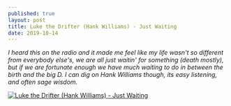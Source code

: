 ```yaml
---
published: true
layout: post
title: Luke the Drifter (Hank Williams) - Just Waiting
date: 2019-10-14
---
```

*I heard this on the radio and it made me feel like my life wasn't so different from everybody else's, we are all just waitin' for something (death mostly), but if we are fortunate enough we have much waiting to do in between the birth and the big D.  I can dig on Hank Williams though, its easy listening, and often sage wisdom.*  

[![Luke the Drifter (Hank Williams) - Just Waiting](http://img.youtube.com/vi/B1a7g6xDfXU/0.jpg)](http://www.youtube.com/watch?v=B1a7g6xDfXU "Luke the Drifter (Hank Williams) - Just Waiting")
